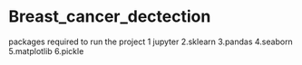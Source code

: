 # Breast_cancer_dectection
packages required to run the project 
1 jupyter
2.sklearn
3.pandas
4.seaborn
5.matplotlib
6.pickle
